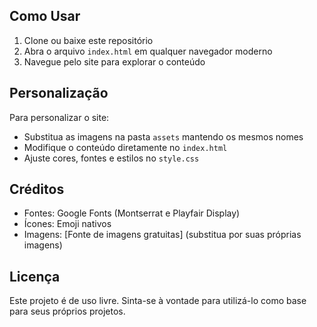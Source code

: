 
## Como Usar

1. Clone ou baixe este repositório
2. Abra o arquivo `index.html` em qualquer navegador moderno
3. Navegue pelo site para explorar o conteúdo

## Personalização

Para personalizar o site:

- Substitua as imagens na pasta `assets` mantendo os mesmos nomes
- Modifique o conteúdo diretamente no `index.html`
- Ajuste cores, fontes e estilos no `style.css`

## Créditos

- Fontes: Google Fonts (Montserrat e Playfair Display)
- Ícones: Emoji nativos
- Imagens: [Fonte de imagens gratuitas] (substitua por suas próprias imagens)

## Licença

Este projeto é de uso livre. Sinta-se à vontade para utilizá-lo como base para seus próprios projetos.
